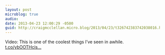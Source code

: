 ```yaml
---
layout: post
microblog: true
audio: 
date: 2013-04-23 12:00:29 -0500
guid: http://craigmcclellan.micro.blog/2013/04/23/t326742383742038016.html
---
```

Video: This is one of the coolest things I’ve seen in awhile. [t.co/ybOOTHcis...](http://t.co/ybOOTHcisS)
